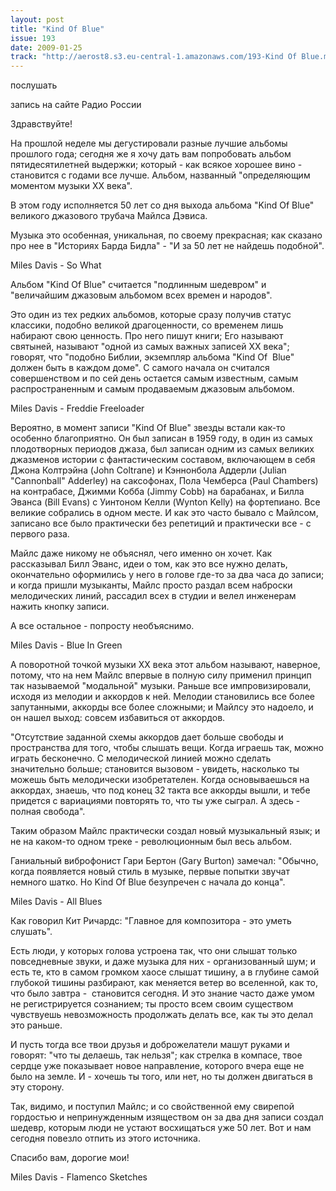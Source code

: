 ```yaml
---
layout: post
title: "Kind Of Blue"
issue: 193
date: 2009-01-25
track: "http://aerost8.s3.eu-central-1.amazonaws.com/193-Kind Of Blue.mp3"
---
```


послушать

запись на сайте Радио России

Здравствуйте!

На прошлой неделе мы дегустировали разные лучшие альбомы прошлого года; сегодня же я хочу дать вам попробовать альбом пятидесятилетней выдержки; который - как всякое хорошее вино - становится с годами все лучше. Альбом, названный "определяющим моментом музыки XX века".

В этом году исполняется 50 лет со дня выхода альбома "Kind Of Blue" великого джазового трубача Майлса Дэвиса.

Музыка это особенная, уникальная, по своему прекрасная; как сказано про нее в "Историях Барда Бидла" - "И за 50 лет не найдешь подобной".

Miles Davis - So What

Альбом "Kind Of Blue" считается "подлинным шедевром" и "величайшим джазовым альбомом всех времен и народов".

Это один из тех редких альбомов, которые сразу получив статус классики, подобно великой драгоценности, со временем лишь набирают свою ценность. Про него пишут книги; Его называют святыней, называют "одной из самых важных записей XX века"; говорят, что "подобно Библии, экземпляр альбома "Kind Of  Blue" должен быть в каждом доме". С самого начала он считался совершенством и по сей день остается самым известным, самым распространенным и самым продаваемым джазовым альбомом.

Miles Davis - Freddie Freeloader

Вероятно, в момент записи "Kind Of Blue" звезды встали как-то особенно благоприятно. Он был записан в 1959 году, в один из самых плодотворных периодов джаза, был записан одним из самых великих джазменов истории с фантастическим составом, включающем в себя Джона Колтрэйна (John Coltrane) и Кэннонбола Аддерли (Julian "Cannonball" Adderley) на саксофонах, Пола Чемберса (Paul Chambers) на контрабасе, Джимми Кобба (Jimmy Cobb) на барабанах, и Билла Эванса (Bill Evans) с Уинтоном Келли (Wynton Kelly) на фортепиано. Все великие собрались в одном месте. И как это часто бывало с Майлсом, записано все было практически без репетиций и практически все - с первого раза.

Майлс даже никому не объяснял, чего именно он хочет. Как рассказывал Билл Эванс, идеи о том, как это все нужно делать, окончательно оформились у него в голове где-то за два часа до записи; и когда пришли музыканты, Майлс просто раздал всем наброски мелодических линий, рассадил всех в студии и велел инженерам нажить кнопку записи.

А все остальное - попросту необъяснимо.

Miles Davis - Blue In Green

А поворотной точкой музыки XX века этот альбом называют, наверное, потому, что на нем Майлс впервые в полную силу применил принцип так называемой "модальной" музыки. Раньше все импровизировали, исходя из мелодии и аккордов к ней. Мелодии становились все более запутанными, аккорды все более сложными; и Майлсу это надоело, и он нашел выход: совсем избавиться от аккордов.

"Отсутствие заданной схемы аккордов дает больше свободы и пространства для того, чтобы слышать вещи. Когда играешь так, можно играть бесконечно. С мелодической линией можно сделать значительно больше; становится вызовом - увидеть, насколько ты можешь быть мелодически изобретателен. Когда основываешься на аккордах, знаешь, что под конец 32 такта все аккорды вышли, и тебе придется с вариациями повторять то, что ты уже сыграл. А здесь - полная свобода".

Таким образом Майлс практически создал новый музыкальный язык; и не на каком-то одном треке - революционным был весь альбом.

Ганиальный виброфонист Гари Бертон (Gary Burton) замечал: "Обычно, когда появляется новый стиль в музыке, первые попытки звучат немного шатко. Но Kind Of Blue безупречен с начала до конца".

Miles Davis - All Blues

Как говорил Кит Ричардс: "Главное для композитора - это уметь слушать".

Есть люди, у которых голова устроена так, что они слышат только повседневные звуки, и даже музыка для них - организованный шум; и есть те, кто в самом громком хаосе слышат тишину, а в глубине самой глубокой тишины разбирают, как меняется ветер во вселенной, как то, что было завтра -  становится сегодня. И это знание часто даже умом не регистрируется сознанием; ты просто всем своим существом чувствуешь невозможность продолжать делать все, как ты это делал это раньше.

И пусть тогда все твои друзья и доброжелатели машут руками и говорят: "что ты делаешь, так нельзя"; как стрелка в компасе, твое сердце уже показывает новое направление, которого вчера еще не было на земле. И - хочешь ты того, или нет, но ты должен двигаться в эту сторону.

Так, видимо, и поступил Майлс; и со свойственной ему свирепой гордостью и непринужденным изяществом он за два дня записи создал шедевр, которым люди не устают восхищаться уже 50 лет. Вот и нам сегодня повезло отпить из этого источника.

Спасибо вам, дорогие мои!

Miles Davis - Flamenco Sketches
